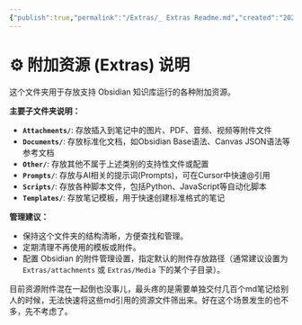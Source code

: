```yaml
---
{"publish":true,"permalink":"/Extras/_ Extras Readme.md","created":"2025-04-14","modified":"2025-07-09","tags":["workflow"],"cssclasses":""}
---
```



# ⚙️ 附加资源 (Extras) 说明

这个文件夹用于存放支持 Obsidian 知识库运行的各种附加资源。

**主要子文件夹说明：**

- **`Attachments/`**: 存放插入到笔记中的图片、PDF、音频、视频等附件文件
- **`Documents/`**: 存放标准化文档，如Obsidian Base语法、Canvas JSON语法等参考文档
- **`Other/`**: 存放其他不属于上述类别的支持性文件或配置
- **`Prompts/`**: 存放与AI相关的提示词(Prompts)，可在Cursor中快速@引用
- **`Scripts/`**: 存放各种脚本文件，包括Python、JavaScript等自动化脚本
- **`Templates/`**: 存放笔记模板，用于快速创建标准格式的笔记


**管理建议：**

- 保持这个文件夹的结构清晰，方便查找和管理。
- 定期清理不再使用的模板或附件。
- 配置 Obsidian 的附件管理设置，指定默认的附件存放路径（通常建议设置为 `Extras/attachments` 或 `Extras/Media` 下的某个子目录）。

目前资源附件混在一起倒也没事儿，最头疼的是需要单独交付几百个md笔记给别人的时候，无法快速将这些md引用的资源文件筛出来。好在这个场景发生的也不多，先不考虑了。
